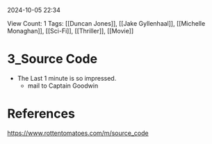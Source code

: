 2024-10-05 22:34

View Count: 1
Tags: [[Duncan Jones]], [[Jake Gyllenhaal]], [[Michelle Monaghan]], [[Sci-Fi]], [[Thriller]], [[Movie]]

# 3_Source Code

- The Last 1 minute is so impressed.
	- mail to Captain Goodwin
# References
https://www.rottentomatoes.com/m/source_code